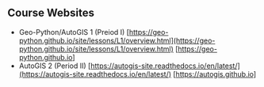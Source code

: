 

## Course Websites

* Geo-Python/AutoGIS 1 (Preiod I)
    [https://geo-python.github.io/site/lessons/L1/overview.html](https://geo-python.github.io/site/lessons/L1/overview.html)
    [https://geo-python.github.io]
* AutoGIS 2 (Period II)
    [https://autogis-site.readthedocs.io/en/latest/](https://autogis-site.readthedocs.io/en/latest/)
    [https://autogis.github.io]